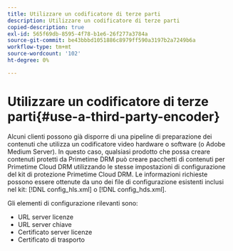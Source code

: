 ```yaml
---
title: Utilizzare un codificatore di terze parti
description: Utilizzare un codificatore di terze parti
copied-description: true
exl-id: 565f69db-8595-4f78-b1e6-26f277a3784a
source-git-commit: be43bbbd1051886c8979ff590a3197b2a7249b6a
workflow-type: tm+mt
source-wordcount: '102'
ht-degree: 0%

---
```


# Utilizzare un codificatore di terze parti{#use-a-third-party-encoder}

Alcuni clienti possono già disporre di una pipeline di preparazione dei contenuti che utilizza un codificatore video hardware o software (o Adobe Medium Server). In questo caso, qualsiasi prodotto che possa creare contenuti protetti da Primetime DRM può creare pacchetti di contenuti per Primetime Cloud DRM utilizzando le stesse impostazioni di configurazione del kit di protezione Primetime Cloud DRM. Le informazioni richieste possono essere ottenute da uno dei file di configurazione esistenti inclusi nel kit: [!DNL config_hls.xml] o [!DNL config_hds.xml].

Gli elementi di configurazione rilevanti sono:

* URL server licenze
* URL server chiave
* Certificato server licenze
* Certificato di trasporto
